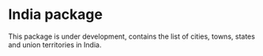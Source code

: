 # India package
This package is under development, contains the list of cities, towns, states and union territories in India.
